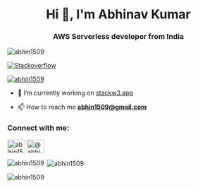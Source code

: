 <h1 align="center">Hi 👋, I'm Abhinav Kumar</h1>
<h3 align="center">AWS Serverless developer from India</h3>

<p align="left"> <img src="https://komarev.com/ghpvc/?username=abhin1509&label=Profile%20views&color=0e75b6&style=flat" alt="abhin1509" /> </p>

[![Stackoverflow](https://github.com/Rishit-dagli/Rishit-dagli/blob/master/badges/stackoverflow.svg)](https://stackoverflow.com/users/12879727/abhinav)


<p align="left"> <a href="https://github.com/ryo-ma/github-profile-trophy"><img src="https://github-profile-trophy.vercel.app/?username=abhin1509" alt="abhin1509" /></a> </p>

- 🔭 I’m currently working on [stackw3.app](https://stackw3.app)

- 📫 How to reach me **abhin1509@gmail.com**

<h3 align="left">Connect with me:</h3>
<p align="left">
<a href="https://linkedin.com/in/abhin1509" target="blank"><img align="center" src="https://raw.githubusercontent.com/rahuldkjain/github-profile-readme-generator/master/src/images/icons/Social/linked-in-alt.svg" alt="abhin1509" height="30" width="40" /></a>
<a href="https://hashnode.com/@abhin1509" target="blank"><img align="center" src="https://raw.githubusercontent.com/rahuldkjain/github-profile-readme-generator/master/src/images/icons/Social/hashnode.svg" alt="@abhin1509" height="30" width="40" /></a>
</p>

<p><img align="left" src="https://github-readme-stats.vercel.app/api/top-langs?username=abhin1509&show_icons=true&locale=en&layout=compact" alt="abhin1509" /></p>

<p>&nbsp;<img align="center" src="https://github-readme-stats.vercel.app/api?username=abhin1509&show_icons=true&locale=en" alt="abhin1509" /></p>

<p><img align="center" src="https://github-readme-streak-stats.herokuapp.com/?user=abhin1509&" alt="abhin1509" /></p>
